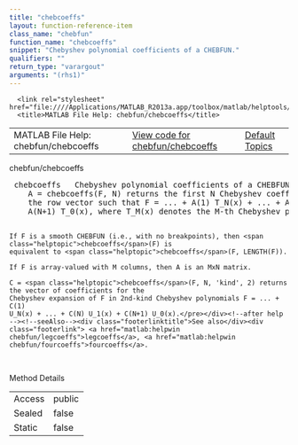 ```yaml
---
title: "chebcoeffs"
layout: function-reference-item
class_name: "chebfun"
function_name: "chebcoeffs"
snippet: "Chebyshev polynomial coefficients of a CHEBFUN."
qualifiers: ""
return_type: "varargout"
arguments: "(rhs1)"
---
```


<html>
   <head>
      <meta http-equiv="Content-Type" content="text/html; charset=utf-8">
   
      <link rel="stylesheet" href="file:////Applications/MATLAB_R2013a.app/toolbox/matlab/helptools/private/helpwin.css">
      <title>MATLAB File Help: chebfun/chebcoeffs</title>
   </head>
   <body>
      <!--Single-page help-->
      <table border="0" cellspacing="0" width="100%">
         <tr class="subheader">
            <td class="headertitle">MATLAB File Help: chebfun/chebcoeffs</td>
            <td class="subheader-left"><a href="matlab:edit chebfun/chebcoeffs">View code for chebfun/chebcoeffs</a></td>
            <td class="subheader-right"><a href="matlab:helpwin">Default Topics</a></td>
         </tr>
      </table>
      <div class="title">chebfun/chebcoeffs</div>
      <div class="helptext"><pre><!--helptext --> <span class="helptopic">chebcoeffs</span>   Chebyshev polynomial coefficients of a CHEBFUN.
    A = <span class="helptopic">chebcoeffs</span>(F, N) returns the first N Chebyshev coefficients of F, i.e.,
    the row vector such that F = ... + A(1) T_N(x) + ... + A(N) T_1(x) +
    A(N+1) T_0(x), where T_M(x) denotes the M-th Chebyshev polynomial.
 
    If F is a smooth CHEBFUN (i.e., with no breakpoints), then <span class="helptopic">chebcoeffs</span>(F) is
    equivalent to <span class="helptopic">chebcoeffs</span>(F, LENGTH(F)).
 
    If F is array-valued with M columns, then A is an MxN matrix.
 
    C = <span class="helptopic">chebcoeffs</span>(F, N, 'kind', 2) returns the vector of coefficients for the
    Chebyshev expansion of F in 2nd-kind Chebyshev polynomials F = ... + C(1)
    U_N(x) + ... + C(N) U_1(x) + C(N+1) U_0(x).</pre></div><!--after help --><!--seeAlso--><div class="footerlinktitle">See also</div><div class="footerlink"> <a href="matlab:helpwin chebfun/legcoeffs">legcoeffs</a>, <a href="matlab:helpwin chebfun/fourcoeffs">fourcoeffs</a>.
</div>
      <!--Method-->
      <div class="sectiontitle">Method Details</div>
      <table class="class-details">
         <tr>
            <td class="class-detail-label">Access</td>
            <td>public</td>
         </tr>
         <tr>
            <td class="class-detail-label">Sealed</td>
            <td>false</td>
         </tr>
         <tr>
            <td class="class-detail-label">Static</td>
            <td>false</td>
         </tr>
      </table>
   </body>
</html>
